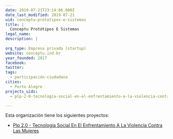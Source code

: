 ```yaml
---
date: 2019-07-21T23:14:06.000Z
date_last_modified: 2019-07-21
uid: conceptu-prototipos-e-sistemas
title: |
  Conceptu Protótipos E Sistemas
legal_name: 
description: |
  
org_type: Empresa privada (startup)
website: conceptu.ind.br
year_founded: 2017
facebook: 
twitter: 
tags:
  - participación-ciudadana
cities: 
  - Porto Alegre
projects_uids:
  - plp-2-0-tecnologia-social-en-el-enfrentamiento-a-la-violencia-contra-las-mujeres

---
```


Esta organización tiene los siguientes proyectos:

- [Plp 2.0 - Tecnología Social En El Enfrentamiento A La Violencia Contra Las Mujeres](/proyectos/plp-2-0-tecnologia-social-en-el-enfrentamiento-a-la-violencia-contra-las-mujeres)
